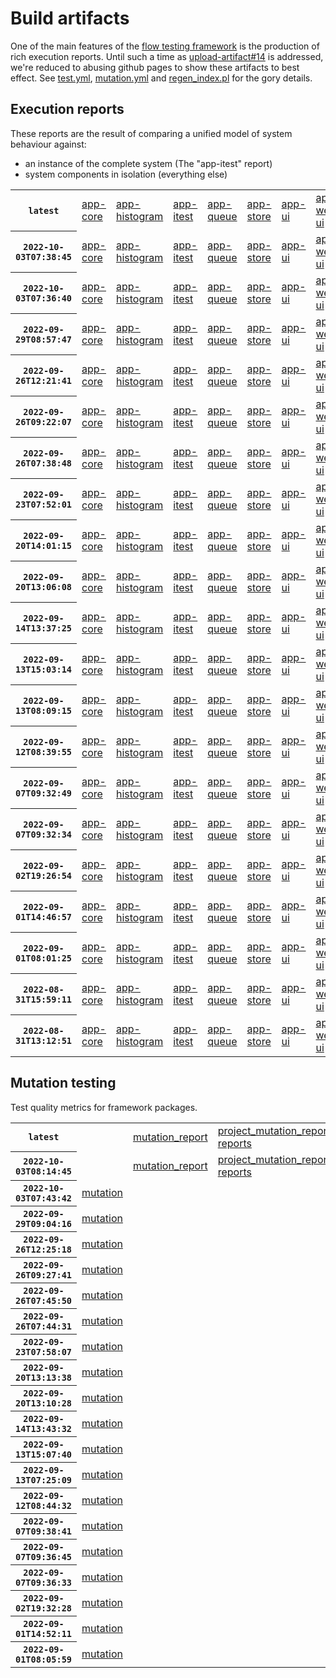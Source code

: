 # Build artifacts

One of the main features of the [flow testing framework](https://github.com/Mastercard/flow) is the production of rich execution reports.
Until such a time as [upload-artifact#14](https://github.com/actions/upload-artifact/issues/14) is addressed, we're reduced to abusing github pages to show these artifacts to best effect.
See [test.yml](https://github.com/Mastercard/flow/blob/main/.github/workflows/test.yml), [mutation.yml](https://github.com/Mastercard/flow/blob/main/.github/workflows/mutation.yml) and [regen_index.pl](https://github.com/Mastercard/flow/blob/pages/regen_index.pl) for the gory details.

## Execution reports

These reports are the result of comparing a unified model of system behaviour against:
 * an instance of the complete system (The "app-itest" report)
 * system components in isolation (everything else)

<!-- start:execution -->
<table>
	<tbody>
		<tr> <th><code>latest</code></th>
			<td><a href="execution/latest/flow_execution_reports/example/app-core/target/mctf/latest/index.html">app-core</a></td>
			<td><a href="execution/latest/flow_execution_reports/example/app-histogram/target/mctf/latest/index.html">app-histogram</a></td>
			<td><a href="execution/latest/flow_execution_reports/example/app-itest/target/mctf/latest/index.html">app-itest</a></td>
			<td><a href="execution/latest/flow_execution_reports/example/app-queue/target/mctf/latest/index.html">app-queue</a></td>
			<td><a href="execution/latest/flow_execution_reports/example/app-store/target/mctf/latest/index.html">app-store</a></td>
			<td><a href="execution/latest/flow_execution_reports/example/app-ui/target/mctf/latest/index.html">app-ui</a></td>
			<td><a href="execution/latest/flow_execution_reports/example/app-web-ui/target/mctf/latest/index.html">app-web-ui</a></td>
		</tr>
		<tr> <th><code>2022-10-03T07:38:45</code></th>
			<td><a href="execution/1664782725/flow_execution_reports/example/app-core/target/mctf/latest/index.html">app-core</a></td>
			<td><a href="execution/1664782725/flow_execution_reports/example/app-histogram/target/mctf/latest/index.html">app-histogram</a></td>
			<td><a href="execution/1664782725/flow_execution_reports/example/app-itest/target/mctf/latest/index.html">app-itest</a></td>
			<td><a href="execution/1664782725/flow_execution_reports/example/app-queue/target/mctf/latest/index.html">app-queue</a></td>
			<td><a href="execution/1664782725/flow_execution_reports/example/app-store/target/mctf/latest/index.html">app-store</a></td>
			<td><a href="execution/1664782725/flow_execution_reports/example/app-ui/target/mctf/latest/index.html">app-ui</a></td>
			<td><a href="execution/1664782725/flow_execution_reports/example/app-web-ui/target/mctf/latest/index.html">app-web-ui</a></td>
		</tr>
		<tr> <th><code>2022-10-03T07:36:40</code></th>
			<td><a href="execution/1664782600/flow_execution_reports/example/app-core/target/mctf/latest/index.html">app-core</a></td>
			<td><a href="execution/1664782600/flow_execution_reports/example/app-histogram/target/mctf/latest/index.html">app-histogram</a></td>
			<td><a href="execution/1664782600/flow_execution_reports/example/app-itest/target/mctf/latest/index.html">app-itest</a></td>
			<td><a href="execution/1664782600/flow_execution_reports/example/app-queue/target/mctf/latest/index.html">app-queue</a></td>
			<td><a href="execution/1664782600/flow_execution_reports/example/app-store/target/mctf/latest/index.html">app-store</a></td>
			<td><a href="execution/1664782600/flow_execution_reports/example/app-ui/target/mctf/latest/index.html">app-ui</a></td>
			<td><a href="execution/1664782600/flow_execution_reports/example/app-web-ui/target/mctf/latest/index.html">app-web-ui</a></td>
		</tr>
		<tr> <th><code>2022-09-29T08:57:47</code></th>
			<td><a href="execution/1664441867/flow_execution_reports/example/app-core/target/mctf/latest/index.html">app-core</a></td>
			<td><a href="execution/1664441867/flow_execution_reports/example/app-histogram/target/mctf/latest/index.html">app-histogram</a></td>
			<td><a href="execution/1664441867/flow_execution_reports/example/app-itest/target/mctf/latest/index.html">app-itest</a></td>
			<td><a href="execution/1664441867/flow_execution_reports/example/app-queue/target/mctf/latest/index.html">app-queue</a></td>
			<td><a href="execution/1664441867/flow_execution_reports/example/app-store/target/mctf/latest/index.html">app-store</a></td>
			<td><a href="execution/1664441867/flow_execution_reports/example/app-ui/target/mctf/latest/index.html">app-ui</a></td>
			<td><a href="execution/1664441867/flow_execution_reports/example/app-web-ui/target/mctf/latest/index.html">app-web-ui</a></td>
		</tr>
		<tr> <th><code>2022-09-26T12:21:41</code></th>
			<td><a href="execution/1664194901/flow_execution_reports/example/app-core/target/mctf/latest/index.html">app-core</a></td>
			<td><a href="execution/1664194901/flow_execution_reports/example/app-histogram/target/mctf/latest/index.html">app-histogram</a></td>
			<td><a href="execution/1664194901/flow_execution_reports/example/app-itest/target/mctf/latest/index.html">app-itest</a></td>
			<td><a href="execution/1664194901/flow_execution_reports/example/app-queue/target/mctf/latest/index.html">app-queue</a></td>
			<td><a href="execution/1664194901/flow_execution_reports/example/app-store/target/mctf/latest/index.html">app-store</a></td>
			<td><a href="execution/1664194901/flow_execution_reports/example/app-ui/target/mctf/latest/index.html">app-ui</a></td>
			<td><a href="execution/1664194901/flow_execution_reports/example/app-web-ui/target/mctf/latest/index.html">app-web-ui</a></td>
		</tr>
		<tr> <th><code>2022-09-26T09:22:07</code></th>
			<td><a href="execution/1664184127/flow_execution_reports/example/app-core/target/mctf/latest/index.html">app-core</a></td>
			<td><a href="execution/1664184127/flow_execution_reports/example/app-histogram/target/mctf/latest/index.html">app-histogram</a></td>
			<td><a href="execution/1664184127/flow_execution_reports/example/app-itest/target/mctf/latest/index.html">app-itest</a></td>
			<td><a href="execution/1664184127/flow_execution_reports/example/app-queue/target/mctf/latest/index.html">app-queue</a></td>
			<td><a href="execution/1664184127/flow_execution_reports/example/app-store/target/mctf/latest/index.html">app-store</a></td>
			<td><a href="execution/1664184127/flow_execution_reports/example/app-ui/target/mctf/latest/index.html">app-ui</a></td>
			<td><a href="execution/1664184127/flow_execution_reports/example/app-web-ui/target/mctf/latest/index.html">app-web-ui</a></td>
		</tr>
		<tr> <th><code>2022-09-26T07:38:48</code></th>
			<td><a href="execution/1664177928/flow_execution_reports/example/app-core/target/mctf/latest/index.html">app-core</a></td>
			<td><a href="execution/1664177928/flow_execution_reports/example/app-histogram/target/mctf/latest/index.html">app-histogram</a></td>
			<td><a href="execution/1664177928/flow_execution_reports/example/app-itest/target/mctf/latest/index.html">app-itest</a></td>
			<td><a href="execution/1664177928/flow_execution_reports/example/app-queue/target/mctf/latest/index.html">app-queue</a></td>
			<td><a href="execution/1664177928/flow_execution_reports/example/app-store/target/mctf/latest/index.html">app-store</a></td>
			<td><a href="execution/1664177928/flow_execution_reports/example/app-ui/target/mctf/latest/index.html">app-ui</a></td>
			<td><a href="execution/1664177928/flow_execution_reports/example/app-web-ui/target/mctf/latest/index.html">app-web-ui</a></td>
		</tr>
		<tr> <th><code>2022-09-23T07:52:01</code></th>
			<td><a href="execution/1663919521/flow_execution_reports/example/app-core/target/mctf/latest/index.html">app-core</a></td>
			<td><a href="execution/1663919521/flow_execution_reports/example/app-histogram/target/mctf/latest/index.html">app-histogram</a></td>
			<td><a href="execution/1663919521/flow_execution_reports/example/app-itest/target/mctf/latest/index.html">app-itest</a></td>
			<td><a href="execution/1663919521/flow_execution_reports/example/app-queue/target/mctf/latest/index.html">app-queue</a></td>
			<td><a href="execution/1663919521/flow_execution_reports/example/app-store/target/mctf/latest/index.html">app-store</a></td>
			<td><a href="execution/1663919521/flow_execution_reports/example/app-ui/target/mctf/latest/index.html">app-ui</a></td>
			<td><a href="execution/1663919521/flow_execution_reports/example/app-web-ui/target/mctf/latest/index.html">app-web-ui</a></td>
		</tr>
		<tr> <th><code>2022-09-20T14:01:15</code></th>
			<td><a href="execution/1663682475/flow_execution_reports/example/app-core/target/mctf/latest/index.html">app-core</a></td>
			<td><a href="execution/1663682475/flow_execution_reports/example/app-histogram/target/mctf/latest/index.html">app-histogram</a></td>
			<td><a href="execution/1663682475/flow_execution_reports/example/app-itest/target/mctf/latest/index.html">app-itest</a></td>
			<td><a href="execution/1663682475/flow_execution_reports/example/app-queue/target/mctf/latest/index.html">app-queue</a></td>
			<td><a href="execution/1663682475/flow_execution_reports/example/app-store/target/mctf/latest/index.html">app-store</a></td>
			<td><a href="execution/1663682475/flow_execution_reports/example/app-ui/target/mctf/latest/index.html">app-ui</a></td>
			<td><a href="execution/1663682475/flow_execution_reports/example/app-web-ui/target/mctf/latest/index.html">app-web-ui</a></td>
		</tr>
		<tr> <th><code>2022-09-20T13:06:08</code></th>
			<td><a href="execution/1663679168/flow_execution_reports/example/app-core/target/mctf/latest/index.html">app-core</a></td>
			<td><a href="execution/1663679168/flow_execution_reports/example/app-histogram/target/mctf/latest/index.html">app-histogram</a></td>
			<td><a href="execution/1663679168/flow_execution_reports/example/app-itest/target/mctf/latest/index.html">app-itest</a></td>
			<td><a href="execution/1663679168/flow_execution_reports/example/app-queue/target/mctf/latest/index.html">app-queue</a></td>
			<td><a href="execution/1663679168/flow_execution_reports/example/app-store/target/mctf/latest/index.html">app-store</a></td>
			<td><a href="execution/1663679168/flow_execution_reports/example/app-ui/target/mctf/latest/index.html">app-ui</a></td>
			<td><a href="execution/1663679168/flow_execution_reports/example/app-web-ui/target/mctf/latest/index.html">app-web-ui</a></td>
		</tr>
		<tr> <th><code>2022-09-14T13:37:25</code></th>
			<td><a href="execution/1663162645/flow_execution_reports/example/app-core/target/mctf/latest/index.html">app-core</a></td>
			<td><a href="execution/1663162645/flow_execution_reports/example/app-histogram/target/mctf/latest/index.html">app-histogram</a></td>
			<td><a href="execution/1663162645/flow_execution_reports/example/app-itest/target/mctf/latest/index.html">app-itest</a></td>
			<td><a href="execution/1663162645/flow_execution_reports/example/app-queue/target/mctf/latest/index.html">app-queue</a></td>
			<td><a href="execution/1663162645/flow_execution_reports/example/app-store/target/mctf/latest/index.html">app-store</a></td>
			<td><a href="execution/1663162645/flow_execution_reports/example/app-ui/target/mctf/latest/index.html">app-ui</a></td>
			<td><a href="execution/1663162645/flow_execution_reports/example/app-web-ui/target/mctf/latest/index.html">app-web-ui</a></td>
		</tr>
		<tr> <th><code>2022-09-13T15:03:14</code></th>
			<td><a href="execution/1663081394/flow_execution_reports/example/app-core/target/mctf/latest/index.html">app-core</a></td>
			<td><a href="execution/1663081394/flow_execution_reports/example/app-histogram/target/mctf/latest/index.html">app-histogram</a></td>
			<td><a href="execution/1663081394/flow_execution_reports/example/app-itest/target/mctf/latest/index.html">app-itest</a></td>
			<td><a href="execution/1663081394/flow_execution_reports/example/app-queue/target/mctf/latest/index.html">app-queue</a></td>
			<td><a href="execution/1663081394/flow_execution_reports/example/app-store/target/mctf/latest/index.html">app-store</a></td>
			<td><a href="execution/1663081394/flow_execution_reports/example/app-ui/target/mctf/latest/index.html">app-ui</a></td>
			<td><a href="execution/1663081394/flow_execution_reports/example/app-web-ui/target/mctf/latest/index.html">app-web-ui</a></td>
		</tr>
		<tr> <th><code>2022-09-13T08:09:15</code></th>
			<td><a href="execution/1663056555/flow_execution_reports/example/app-core/target/mctf/latest/index.html">app-core</a></td>
			<td><a href="execution/1663056555/flow_execution_reports/example/app-histogram/target/mctf/latest/index.html">app-histogram</a></td>
			<td><a href="execution/1663056555/flow_execution_reports/example/app-itest/target/mctf/latest/index.html">app-itest</a></td>
			<td><a href="execution/1663056555/flow_execution_reports/example/app-queue/target/mctf/latest/index.html">app-queue</a></td>
			<td><a href="execution/1663056555/flow_execution_reports/example/app-store/target/mctf/latest/index.html">app-store</a></td>
			<td><a href="execution/1663056555/flow_execution_reports/example/app-ui/target/mctf/latest/index.html">app-ui</a></td>
			<td><a href="execution/1663056555/flow_execution_reports/example/app-web-ui/target/mctf/latest/index.html">app-web-ui</a></td>
		</tr>
		<tr> <th><code>2022-09-12T08:39:55</code></th>
			<td><a href="execution/1662971995/flow_execution_reports/example/app-core/target/mctf/latest/index.html">app-core</a></td>
			<td><a href="execution/1662971995/flow_execution_reports/example/app-histogram/target/mctf/latest/index.html">app-histogram</a></td>
			<td><a href="execution/1662971995/flow_execution_reports/example/app-itest/target/mctf/latest/index.html">app-itest</a></td>
			<td><a href="execution/1662971995/flow_execution_reports/example/app-queue/target/mctf/latest/index.html">app-queue</a></td>
			<td><a href="execution/1662971995/flow_execution_reports/example/app-store/target/mctf/latest/index.html">app-store</a></td>
			<td><a href="execution/1662971995/flow_execution_reports/example/app-ui/target/mctf/latest/index.html">app-ui</a></td>
			<td><a href="execution/1662971995/flow_execution_reports/example/app-web-ui/target/mctf/latest/index.html">app-web-ui</a></td>
		</tr>
		<tr> <th><code>2022-09-07T09:32:49</code></th>
			<td><a href="execution/1662543169/flow_execution_reports/example/app-core/target/mctf/latest/index.html">app-core</a></td>
			<td><a href="execution/1662543169/flow_execution_reports/example/app-histogram/target/mctf/latest/index.html">app-histogram</a></td>
			<td><a href="execution/1662543169/flow_execution_reports/example/app-itest/target/mctf/latest/index.html">app-itest</a></td>
			<td><a href="execution/1662543169/flow_execution_reports/example/app-queue/target/mctf/latest/index.html">app-queue</a></td>
			<td><a href="execution/1662543169/flow_execution_reports/example/app-store/target/mctf/latest/index.html">app-store</a></td>
			<td><a href="execution/1662543169/flow_execution_reports/example/app-ui/target/mctf/latest/index.html">app-ui</a></td>
			<td><a href="execution/1662543169/flow_execution_reports/example/app-web-ui/target/mctf/latest/index.html">app-web-ui</a></td>
		</tr>
		<tr> <th><code>2022-09-07T09:32:34</code></th>
			<td><a href="execution/1662543154/flow_execution_reports/example/app-core/target/mctf/latest/index.html">app-core</a></td>
			<td><a href="execution/1662543154/flow_execution_reports/example/app-histogram/target/mctf/latest/index.html">app-histogram</a></td>
			<td><a href="execution/1662543154/flow_execution_reports/example/app-itest/target/mctf/latest/index.html">app-itest</a></td>
			<td><a href="execution/1662543154/flow_execution_reports/example/app-queue/target/mctf/latest/index.html">app-queue</a></td>
			<td><a href="execution/1662543154/flow_execution_reports/example/app-store/target/mctf/latest/index.html">app-store</a></td>
			<td><a href="execution/1662543154/flow_execution_reports/example/app-ui/target/mctf/latest/index.html">app-ui</a></td>
			<td><a href="execution/1662543154/flow_execution_reports/example/app-web-ui/target/mctf/latest/index.html">app-web-ui</a></td>
		</tr>
		<tr> <th><code>2022-09-02T19:26:54</code></th>
			<td><a href="execution/1662146814/flow_execution_reports/example/app-core/target/mctf/latest/index.html">app-core</a></td>
			<td><a href="execution/1662146814/flow_execution_reports/example/app-histogram/target/mctf/latest/index.html">app-histogram</a></td>
			<td><a href="execution/1662146814/flow_execution_reports/example/app-itest/target/mctf/latest/index.html">app-itest</a></td>
			<td><a href="execution/1662146814/flow_execution_reports/example/app-queue/target/mctf/latest/index.html">app-queue</a></td>
			<td><a href="execution/1662146814/flow_execution_reports/example/app-store/target/mctf/latest/index.html">app-store</a></td>
			<td><a href="execution/1662146814/flow_execution_reports/example/app-ui/target/mctf/latest/index.html">app-ui</a></td>
			<td><a href="execution/1662146814/flow_execution_reports/example/app-web-ui/target/mctf/latest/index.html">app-web-ui</a></td>
		</tr>
		<tr> <th><code>2022-09-01T14:46:57</code></th>
			<td><a href="execution/1662043617/flow_execution_reports/example/app-core/target/mctf/latest/index.html">app-core</a></td>
			<td><a href="execution/1662043617/flow_execution_reports/example/app-histogram/target/mctf/latest/index.html">app-histogram</a></td>
			<td><a href="execution/1662043617/flow_execution_reports/example/app-itest/target/mctf/latest/index.html">app-itest</a></td>
			<td><a href="execution/1662043617/flow_execution_reports/example/app-queue/target/mctf/latest/index.html">app-queue</a></td>
			<td><a href="execution/1662043617/flow_execution_reports/example/app-store/target/mctf/latest/index.html">app-store</a></td>
			<td><a href="execution/1662043617/flow_execution_reports/example/app-ui/target/mctf/latest/index.html">app-ui</a></td>
			<td><a href="execution/1662043617/flow_execution_reports/example/app-web-ui/target/mctf/latest/index.html">app-web-ui</a></td>
		</tr>
		<tr> <th><code>2022-09-01T08:01:25</code></th>
			<td><a href="execution/1662019285/flow_execution_reports/example/app-core/target/mctf/latest/index.html">app-core</a></td>
			<td><a href="execution/1662019285/flow_execution_reports/example/app-histogram/target/mctf/latest/index.html">app-histogram</a></td>
			<td><a href="execution/1662019285/flow_execution_reports/example/app-itest/target/mctf/latest/index.html">app-itest</a></td>
			<td><a href="execution/1662019285/flow_execution_reports/example/app-queue/target/mctf/latest/index.html">app-queue</a></td>
			<td><a href="execution/1662019285/flow_execution_reports/example/app-store/target/mctf/latest/index.html">app-store</a></td>
			<td><a href="execution/1662019285/flow_execution_reports/example/app-ui/target/mctf/latest/index.html">app-ui</a></td>
			<td><a href="execution/1662019285/flow_execution_reports/example/app-web-ui/target/mctf/latest/index.html">app-web-ui</a></td>
		</tr>
		<tr> <th><code>2022-08-31T15:59:11</code></th>
			<td><a href="execution/1661961551/flow_execution_reports/example/app-core/target/mctf/latest/index.html">app-core</a></td>
			<td><a href="execution/1661961551/flow_execution_reports/example/app-histogram/target/mctf/latest/index.html">app-histogram</a></td>
			<td><a href="execution/1661961551/flow_execution_reports/example/app-itest/target/mctf/latest/index.html">app-itest</a></td>
			<td><a href="execution/1661961551/flow_execution_reports/example/app-queue/target/mctf/latest/index.html">app-queue</a></td>
			<td><a href="execution/1661961551/flow_execution_reports/example/app-store/target/mctf/latest/index.html">app-store</a></td>
			<td><a href="execution/1661961551/flow_execution_reports/example/app-ui/target/mctf/latest/index.html">app-ui</a></td>
			<td><a href="execution/1661961551/flow_execution_reports/example/app-web-ui/target/mctf/latest/index.html">app-web-ui</a></td>
		</tr>
		<tr> <th><code>2022-08-31T13:12:51</code></th>
			<td><a href="execution/1661951571/flow_execution_reports/example/app-core/target/mctf/latest/index.html">app-core</a></td>
			<td><a href="execution/1661951571/flow_execution_reports/example/app-histogram/target/mctf/latest/index.html">app-histogram</a></td>
			<td><a href="execution/1661951571/flow_execution_reports/example/app-itest/target/mctf/latest/index.html">app-itest</a></td>
			<td><a href="execution/1661951571/flow_execution_reports/example/app-queue/target/mctf/latest/index.html">app-queue</a></td>
			<td><a href="execution/1661951571/flow_execution_reports/example/app-store/target/mctf/latest/index.html">app-store</a></td>
			<td><a href="execution/1661951571/flow_execution_reports/example/app-ui/target/mctf/latest/index.html">app-ui</a></td>
			<td><a href="execution/1661951571/flow_execution_reports/example/app-web-ui/target/mctf/latest/index.html">app-web-ui</a></td>
		</tr>
	</tbody>
</table>
<!-- end:execution -->

## Mutation testing

Test quality metrics for framework packages.

<!-- start:mutation -->
<table>
	<tbody>
		<tr> <th><code>latest</code></th>
			<td></td>
			<td><a href="mutation/latest/mutation_report/index.html">mutation_report</a></td>
			<td><a href="mutation/latest/project_mutation_reports/aggregator/target/pit-reports/index.html">project_mutation_reports/aggregator/target/pit-reports</a></td>
			<td><a href="mutation/latest/project_mutation_reports/api/target/pit-reports/index.html">project_mutation_reports/api/target/pit-reports</a></td>
			<td><a href="mutation/latest/project_mutation_reports/assert/assert-core/target/pit-reports/index.html">project_mutation_reports/assert/assert-core/target/pit-reports</a></td>
			<td><a href="mutation/latest/project_mutation_reports/assert/assert-filter/target/pit-reports/index.html">project_mutation_reports/assert/assert-filter/target/pit-reports</a></td>
			<td><a href="mutation/latest/project_mutation_reports/assert/assert-junit5/target/pit-reports/index.html">project_mutation_reports/assert/assert-junit5/target/pit-reports</a></td>
			<td><a href="mutation/latest/project_mutation_reports/builder/target/pit-reports/index.html">project_mutation_reports/builder/target/pit-reports</a></td>
			<td><a href="mutation/latest/project_mutation_reports/message/message-core/target/pit-reports/index.html">project_mutation_reports/message/message-core/target/pit-reports</a></td>
			<td><a href="mutation/latest/project_mutation_reports/message/message-http/target/pit-reports/index.html">project_mutation_reports/message/message-http/target/pit-reports</a></td>
			<td><a href="mutation/latest/project_mutation_reports/message/message-json/target/pit-reports/index.html">project_mutation_reports/message/message-json/target/pit-reports</a></td>
			<td><a href="mutation/latest/project_mutation_reports/message/message-sql/target/pit-reports/index.html">project_mutation_reports/message/message-sql/target/pit-reports</a></td>
			<td><a href="mutation/latest/project_mutation_reports/message/message-text/target/pit-reports/index.html">project_mutation_reports/message/message-text/target/pit-reports</a></td>
			<td><a href="mutation/latest/project_mutation_reports/message/message-web/target/pit-reports/index.html">project_mutation_reports/message/message-web/target/pit-reports</a></td>
			<td><a href="mutation/latest/project_mutation_reports/message/message-xml/target/pit-reports/index.html">project_mutation_reports/message/message-xml/target/pit-reports</a></td>
			<td><a href="mutation/latest/project_mutation_reports/model/target/pit-reports/index.html">project_mutation_reports/model/target/pit-reports</a></td>
			<td><a href="mutation/latest/project_mutation_reports/report/report-core/target/pit-reports/index.html">project_mutation_reports/report/report-core/target/pit-reports</a></td>
			<td><a href="mutation/latest/project_mutation_reports/validation/validation-core/target/pit-reports/index.html">project_mutation_reports/validation/validation-core/target/pit-reports</a></td>
			<td><a href="mutation/latest/project_mutation_reports/validation/validation-junit5/target/pit-reports/index.html">project_mutation_reports/validation/validation-junit5/target/pit-reports</a></td>
		</tr>
		<tr> <th><code>2022-10-03T08:14:45</code></th>
			<td></td>
			<td><a href="mutation/1664784885/mutation_report/index.html">mutation_report</a></td>
			<td><a href="mutation/1664784885/project_mutation_reports/aggregator/target/pit-reports/index.html">project_mutation_reports/aggregator/target/pit-reports</a></td>
			<td><a href="mutation/1664784885/project_mutation_reports/api/target/pit-reports/index.html">project_mutation_reports/api/target/pit-reports</a></td>
			<td><a href="mutation/1664784885/project_mutation_reports/assert/assert-core/target/pit-reports/index.html">project_mutation_reports/assert/assert-core/target/pit-reports</a></td>
			<td><a href="mutation/1664784885/project_mutation_reports/assert/assert-filter/target/pit-reports/index.html">project_mutation_reports/assert/assert-filter/target/pit-reports</a></td>
			<td><a href="mutation/1664784885/project_mutation_reports/assert/assert-junit5/target/pit-reports/index.html">project_mutation_reports/assert/assert-junit5/target/pit-reports</a></td>
			<td><a href="mutation/1664784885/project_mutation_reports/builder/target/pit-reports/index.html">project_mutation_reports/builder/target/pit-reports</a></td>
			<td><a href="mutation/1664784885/project_mutation_reports/message/message-core/target/pit-reports/index.html">project_mutation_reports/message/message-core/target/pit-reports</a></td>
			<td><a href="mutation/1664784885/project_mutation_reports/message/message-http/target/pit-reports/index.html">project_mutation_reports/message/message-http/target/pit-reports</a></td>
			<td><a href="mutation/1664784885/project_mutation_reports/message/message-json/target/pit-reports/index.html">project_mutation_reports/message/message-json/target/pit-reports</a></td>
			<td><a href="mutation/1664784885/project_mutation_reports/message/message-sql/target/pit-reports/index.html">project_mutation_reports/message/message-sql/target/pit-reports</a></td>
			<td><a href="mutation/1664784885/project_mutation_reports/message/message-text/target/pit-reports/index.html">project_mutation_reports/message/message-text/target/pit-reports</a></td>
			<td><a href="mutation/1664784885/project_mutation_reports/message/message-web/target/pit-reports/index.html">project_mutation_reports/message/message-web/target/pit-reports</a></td>
			<td><a href="mutation/1664784885/project_mutation_reports/message/message-xml/target/pit-reports/index.html">project_mutation_reports/message/message-xml/target/pit-reports</a></td>
			<td><a href="mutation/1664784885/project_mutation_reports/model/target/pit-reports/index.html">project_mutation_reports/model/target/pit-reports</a></td>
			<td><a href="mutation/1664784885/project_mutation_reports/report/report-core/target/pit-reports/index.html">project_mutation_reports/report/report-core/target/pit-reports</a></td>
			<td><a href="mutation/1664784885/project_mutation_reports/validation/validation-core/target/pit-reports/index.html">project_mutation_reports/validation/validation-core/target/pit-reports</a></td>
			<td><a href="mutation/1664784885/project_mutation_reports/validation/validation-junit5/target/pit-reports/index.html">project_mutation_reports/validation/validation-junit5/target/pit-reports</a></td>
		</tr>
		<tr> <th><code>2022-10-03T07:43:42</code></th>
			<td><a href="mutation/1664783022/mutation_report/index.html">mutation</a></td>
			<td></td>
			<td></td>
			<td></td>
			<td></td>
			<td></td>
			<td></td>
			<td></td>
			<td></td>
			<td></td>
			<td></td>
			<td></td>
			<td></td>
			<td></td>
			<td></td>
			<td></td>
			<td></td>
			<td></td>
			<td></td>
		</tr>
		<tr> <th><code>2022-09-29T09:04:16</code></th>
			<td><a href="mutation/1664442256/mutation_report/index.html">mutation</a></td>
			<td></td>
			<td></td>
			<td></td>
			<td></td>
			<td></td>
			<td></td>
			<td></td>
			<td></td>
			<td></td>
			<td></td>
			<td></td>
			<td></td>
			<td></td>
			<td></td>
			<td></td>
			<td></td>
			<td></td>
			<td></td>
		</tr>
		<tr> <th><code>2022-09-26T12:25:18</code></th>
			<td><a href="mutation/1664195118/mutation_report/index.html">mutation</a></td>
			<td></td>
			<td></td>
			<td></td>
			<td></td>
			<td></td>
			<td></td>
			<td></td>
			<td></td>
			<td></td>
			<td></td>
			<td></td>
			<td></td>
			<td></td>
			<td></td>
			<td></td>
			<td></td>
			<td></td>
			<td></td>
		</tr>
		<tr> <th><code>2022-09-26T09:27:41</code></th>
			<td><a href="mutation/1664184461/mutation_report/index.html">mutation</a></td>
			<td></td>
			<td></td>
			<td></td>
			<td></td>
			<td></td>
			<td></td>
			<td></td>
			<td></td>
			<td></td>
			<td></td>
			<td></td>
			<td></td>
			<td></td>
			<td></td>
			<td></td>
			<td></td>
			<td></td>
			<td></td>
		</tr>
		<tr> <th><code>2022-09-26T07:45:50</code></th>
			<td><a href="mutation/1664178350/mutation_report/index.html">mutation</a></td>
			<td></td>
			<td></td>
			<td></td>
			<td></td>
			<td></td>
			<td></td>
			<td></td>
			<td></td>
			<td></td>
			<td></td>
			<td></td>
			<td></td>
			<td></td>
			<td></td>
			<td></td>
			<td></td>
			<td></td>
			<td></td>
		</tr>
		<tr> <th><code>2022-09-26T07:44:31</code></th>
			<td><a href="mutation/1664178271/mutation_report/index.html">mutation</a></td>
			<td></td>
			<td></td>
			<td></td>
			<td></td>
			<td></td>
			<td></td>
			<td></td>
			<td></td>
			<td></td>
			<td></td>
			<td></td>
			<td></td>
			<td></td>
			<td></td>
			<td></td>
			<td></td>
			<td></td>
			<td></td>
		</tr>
		<tr> <th><code>2022-09-23T07:58:07</code></th>
			<td><a href="mutation/1663919887/mutation_report/index.html">mutation</a></td>
			<td></td>
			<td></td>
			<td></td>
			<td></td>
			<td></td>
			<td></td>
			<td></td>
			<td></td>
			<td></td>
			<td></td>
			<td></td>
			<td></td>
			<td></td>
			<td></td>
			<td></td>
			<td></td>
			<td></td>
			<td></td>
		</tr>
		<tr> <th><code>2022-09-20T13:13:38</code></th>
			<td><a href="mutation/1663679618/mutation_report/index.html">mutation</a></td>
			<td></td>
			<td></td>
			<td></td>
			<td></td>
			<td></td>
			<td></td>
			<td></td>
			<td></td>
			<td></td>
			<td></td>
			<td></td>
			<td></td>
			<td></td>
			<td></td>
			<td></td>
			<td></td>
			<td></td>
			<td></td>
		</tr>
		<tr> <th><code>2022-09-20T13:10:28</code></th>
			<td><a href="mutation/1663679428/mutation_report/index.html">mutation</a></td>
			<td></td>
			<td></td>
			<td></td>
			<td></td>
			<td></td>
			<td></td>
			<td></td>
			<td></td>
			<td></td>
			<td></td>
			<td></td>
			<td></td>
			<td></td>
			<td></td>
			<td></td>
			<td></td>
			<td></td>
			<td></td>
		</tr>
		<tr> <th><code>2022-09-14T13:43:32</code></th>
			<td><a href="mutation/1663163012/mutation_report/index.html">mutation</a></td>
			<td></td>
			<td></td>
			<td></td>
			<td></td>
			<td></td>
			<td></td>
			<td></td>
			<td></td>
			<td></td>
			<td></td>
			<td></td>
			<td></td>
			<td></td>
			<td></td>
			<td></td>
			<td></td>
			<td></td>
			<td></td>
		</tr>
		<tr> <th><code>2022-09-13T15:07:40</code></th>
			<td><a href="mutation/1663081660/mutation_report/index.html">mutation</a></td>
			<td></td>
			<td></td>
			<td></td>
			<td></td>
			<td></td>
			<td></td>
			<td></td>
			<td></td>
			<td></td>
			<td></td>
			<td></td>
			<td></td>
			<td></td>
			<td></td>
			<td></td>
			<td></td>
			<td></td>
			<td></td>
		</tr>
		<tr> <th><code>2022-09-13T07:25:09</code></th>
			<td><a href="mutation/1663053909/mutation_report/index.html">mutation</a></td>
			<td></td>
			<td></td>
			<td></td>
			<td></td>
			<td></td>
			<td></td>
			<td></td>
			<td></td>
			<td></td>
			<td></td>
			<td></td>
			<td></td>
			<td></td>
			<td></td>
			<td></td>
			<td></td>
			<td></td>
			<td></td>
		</tr>
		<tr> <th><code>2022-09-12T08:44:32</code></th>
			<td><a href="mutation/1662972272/mutation_report/index.html">mutation</a></td>
			<td></td>
			<td></td>
			<td></td>
			<td></td>
			<td></td>
			<td></td>
			<td></td>
			<td></td>
			<td></td>
			<td></td>
			<td></td>
			<td></td>
			<td></td>
			<td></td>
			<td></td>
			<td></td>
			<td></td>
			<td></td>
		</tr>
		<tr> <th><code>2022-09-07T09:38:41</code></th>
			<td><a href="mutation/1662543521/mutation_report/index.html">mutation</a></td>
			<td></td>
			<td></td>
			<td></td>
			<td></td>
			<td></td>
			<td></td>
			<td></td>
			<td></td>
			<td></td>
			<td></td>
			<td></td>
			<td></td>
			<td></td>
			<td></td>
			<td></td>
			<td></td>
			<td></td>
			<td></td>
		</tr>
		<tr> <th><code>2022-09-07T09:36:45</code></th>
			<td><a href="mutation/1662543405/mutation_report/index.html">mutation</a></td>
			<td></td>
			<td></td>
			<td></td>
			<td></td>
			<td></td>
			<td></td>
			<td></td>
			<td></td>
			<td></td>
			<td></td>
			<td></td>
			<td></td>
			<td></td>
			<td></td>
			<td></td>
			<td></td>
			<td></td>
			<td></td>
		</tr>
		<tr> <th><code>2022-09-07T09:36:33</code></th>
			<td><a href="mutation/1662543393/mutation_report/index.html">mutation</a></td>
			<td></td>
			<td></td>
			<td></td>
			<td></td>
			<td></td>
			<td></td>
			<td></td>
			<td></td>
			<td></td>
			<td></td>
			<td></td>
			<td></td>
			<td></td>
			<td></td>
			<td></td>
			<td></td>
			<td></td>
			<td></td>
		</tr>
		<tr> <th><code>2022-09-02T19:32:28</code></th>
			<td><a href="mutation/1662147148/mutation_report/index.html">mutation</a></td>
			<td></td>
			<td></td>
			<td></td>
			<td></td>
			<td></td>
			<td></td>
			<td></td>
			<td></td>
			<td></td>
			<td></td>
			<td></td>
			<td></td>
			<td></td>
			<td></td>
			<td></td>
			<td></td>
			<td></td>
			<td></td>
		</tr>
		<tr> <th><code>2022-09-01T14:52:11</code></th>
			<td><a href="mutation/1662043931/mutation_report/index.html">mutation</a></td>
			<td></td>
			<td></td>
			<td></td>
			<td></td>
			<td></td>
			<td></td>
			<td></td>
			<td></td>
			<td></td>
			<td></td>
			<td></td>
			<td></td>
			<td></td>
			<td></td>
			<td></td>
			<td></td>
			<td></td>
			<td></td>
		</tr>
		<tr> <th><code>2022-09-01T08:05:59</code></th>
			<td><a href="mutation/1662019559/mutation_report/index.html">mutation</a></td>
			<td></td>
			<td></td>
			<td></td>
			<td></td>
			<td></td>
			<td></td>
			<td></td>
			<td></td>
			<td></td>
			<td></td>
			<td></td>
			<td></td>
			<td></td>
			<td></td>
			<td></td>
			<td></td>
			<td></td>
			<td></td>
		</tr>
	</tbody>
</table>
<!-- end:mutation -->
